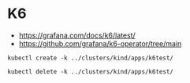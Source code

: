 # K6

- https://grafana.com/docs/k6/latest/
- https://github.com/grafana/k6-operator/tree/main

```shell
kubectl create -k ../clusters/kind/apps/k6test/
```

```shell
kubectl delete -k ../clusters/kind/apps/k6test/
```


